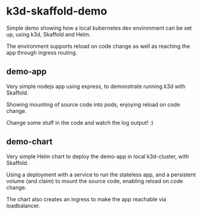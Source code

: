 # k3d-skaffold-demo

Simple demo showing how a local kubernetes dev environment can be set up, using k3d, Skaffold and Helm.

The environment supports reload on code change as well as reaching the app through ingress routing.

## demo-app

Very simple nodejs app using express, to demonstrate running k3d with Skaffold.

Showing mounting of source code into pods, enjoying reload on code change.

Change some stuff in the code and watch the log output! :)

## demo-chart

Very simple Helm chart to deploy the demo-app in local k3d-cluster, with Skaffold.

Using a deployment with a service to run the stateless app, and a persistent volume (and claim) to mount the source code, enabling reload on code change.

The chart also creates an ingress to make the app reachable via loadbalancer.

